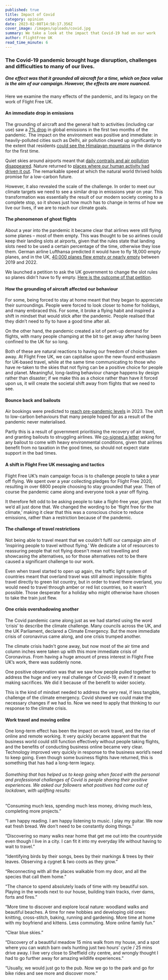 ```yaml
---
published: true
title: Impact of Covid
category: opinion
date: 2023-02-08T14:58:17.356Z
cover_image: /images/uploads/covid.jpg
summary: We take a look at the impact that Covid-19 had on our work
author: FlightFree UK
read_time_minute: 6
---
```

### The Covid-19 pandemic brought huge disruption, challenges and difficulties to many of our lives.

##### One effect was that it grounded all aircraft for a time, which on face value is the aim of our campaign. However, the effects are more nuanced. 

Here we examine the many effects of the pandemic, and its legacy on the work of Flight Free UK.

#### An immediate drop in emissions

The grounding of aircraft and the general halt to activities (including car use) saw a [7% drop](https://sustainability.stanford.edu/news/covid-lockdown-causes-record-drop-carbon-emissions-2020) in global emissions in the first two months of the pandemic. The impact on the environment was positive and immediate: in heavily-polluted cities such as Delhi, air pollution cleared up significantly to the extent that residents [could see the Himalayan mountains](https://edition.cnn.com/travel/article/himalayas-visible-lockdown-india-scli-intl/index.html) in the distance for the first time.

Quiet skies around airports meant that [daily contrails and air pollution disappeared](/post/a-story-in-the-clouds). Nature returned to [places where our human activity had driven it out](https://www.businessinsider.com/photos-show-nature-is-reclaiming-urban-areas-amid-coronavirus-2020-4?r=US&IR=T). The remarkable speed at which the natural world thrived holds promise for a low-carbon future. 

However, it also revealed the scale of the challenge. In order to meet our climate targets we need to see a similar drop in emissions year on year. This transformation was essentially the result of our modern society coming to a complete stop, so it shows just how much has to change in terms of how we live our lives, if we are to reach our climate goals.

#### The phenomenon of ghost flights

About a year into the pandemic it became clear that airlines were s﻿till flying some planes – most of them empty. T﻿his was thought to be so airlines could keep their landing slots at airports, given that the rules state that landing slots need to be used a certain percentage of the time, otherwise they lose them. G﻿erman airline Lufthansa p﻿redicted it would have to fly 18,000 empty planes, and in the UK, [40,000 planes flew empty or nearly empty](https://www.theguardian.com/environment/2022/sep/28/revealed-5000-completely-empty-ghost-flights-in-uk-since-2019-data-shows) between 2019 and 2022. 



We launched a petition to ask the UK government to change the slot rules so planes didn't have to fly empty. [Here is the outcome of that petition](/post/ghost-flights-petition-response/).

#### How the grounding of aircraft affected our behaviour

For some, being forced to stay at home meant that they began to appreciate their surroundings. People were forced to look closer to home for holidays, and many embraced this. For some, it broke a flying habit and inspired a shift in mindset that would stick after the pandemic. People realised that they didn’t need to fly to have a good time after all.

On the other hand, the pandemic created a lot of pent-up demand for flights, with many people champing at the bit to get away after having been confined to the UK for so long. 

Both of these are natural reactions to having our freedom of choice taken away. At Flight Free UK, we can capitalise upon the new-found enthusiasm for UK-based travel, while at the same time communicating to those who have re-taken to the skies that not flying can be a positive choice for people and planet. Meaningful, long-lasting behaviour change happens by design rather than disaster; if w﻿e make this as a choice rather than have it forced upon us, it will create the societal shift away from flights that we need to see.

#### Bounce back and bailouts

Air bookings were predicted to [reach pre-pandemic levels](https://news.un.org/en/story/2023/02/1133347) in 2023. The shift to low-carbon behaviours that many people hoped for as a result of the pandemic never materialised.

Partly this is a result of government prioritising the recovery of air travel, and granting bailouts to struggling airlines. We [co-signed a letter](https://stay-grounded.org/lets-stay-grounded/savepeoplenotplanes/) asking for any bailout to come with heavy environmental conditions, given that airlines benefit from no taxation in the good times, so should not expect state support in the bad times. 

#### A shift in Flight Free UK messaging and tactics

Flight Free UK’s main campaign focus is to challenge people to take a year off flying. We spent over a year collecting pledges for Flight Free 2020, resulting in over 6800 people choosing to stay grounded that year. Then of course the pandemic came along and everyone took a year off flying. 

It therefore felt odd to be asking people to take a flight-free year, given that we’d all just done that. We changed the wording to be 'flight free for the climate,’ making it clear that this was a conscious choice to reduce emissions, rather than a restriction because of the pandemic. 

#### The challenge of travel restrictions 

Not being able to travel meant that we couldn’t fulfil our campaign aim of ‘inspiring people to travel without flying.’ We dedicate a lot of resources to reassuring people that not flying doesn't mean not travelling and showcasing the alternatives, so for those alternatives not to be there caused a significant challenge to our work.

Even when travel started to open up again, the traffic light system of countries meant that overland travel was still almost impossible: flights travel directly to green list country, but in order to travel there overland, you would need to travel through amber or red list countries, so it wasn’t possible. Those desperate for a holiday who might otherwise have chosen to take the train just flew.

#### One crisis overshadowing another

The Covid pandemic came along just as we had started using the word ‘crisis’ to describe the climate challenge. Many councils across the UK, and the UK Parliament, declared a Climate Emergency. But the more immediate crisis of coronavirus came along, and one crisis trumped another. 

The climate crisis hadn't gone away, but now most of the air time and column inches were taken up with this more immediate crisis of Coronavirus. From having a huge amount of press interest in Flight Free UK’s work, there was suddenly none.

One positive observation was that we saw how people pulled together to address the huge and very real challenge of Covid-19, even if it meant making sacrifices. We did it because of the benefit to wider society. 

This is the kind of mindset needed to address the very real, if less tangible, challenge of the climate emergency. Covid showed we could make the necessary changes if we had to. Now we need to apply that thinking to our response to the climate crisis.

#### Work travel and moving online

One long-term effect has been the impact on work travel, and the rise of online and remote working. It very quickly became apparent that the business world could still function effectively without people taking flights, and the benefits of conducting business online became very clear. Technology improved very quickly in response to the business world’s need to keep going. Even though some business flights have returned, this is something that has had a long-term legacy. 

###### Something that has helped us to keep going when faced with the personal and professional challenges of Covid is people sharing their positive experiences. We asked our followers what positives had come out of lockdown, with uplifting results:

“Consuming much less, spending much less money, driving much less, completing more projects.”

“I am happy reading. I am happy listening to music. I play my guitar. We now eat fresh bread. We don't need to be constantly doing things.”

“Discovering so many walks near home that get me out into the countryside even though I live in a city. I can fit it into my everyday life without having to wait to travel.”

“Identifying birds by their songs, bees by their markings & trees by their leaves. Observing a cygnet & two coots as they grow.”

“Reconnecting with all the places walkable from my door, and all the species that call them home.”

“The chance to spend absolutely loads of time with my beautiful son. Playing in the woods next to our house, building train tracks, river dams, forts and fires.”

“More time to discover and explore local nature: woodland walks and beautiful beaches. A time for new hobbies and developing old ones: knitting, cross-stitch, baking, running and gardening. More time at home with my boyfriend and kittens. Less commuting. More online family fun.”

“Clear blue skies.”

“Discovery of a beautiful meadow 15 mins walk from my house, and a spot where you can watch barn owls hunting just two hours’ cycle / 25 mins drive away. I live very close to Sheffield city centre, and wrongly thought I had to go further away for amazing wildlife experiences.”

“Usually, we would just go to the pub. Now we go to the park and go for bike rides and see more and discover more.”